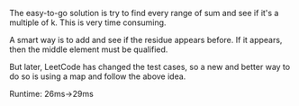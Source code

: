 The easy-to-go solution is try to find every range of sum and see if it's a multiple of k. This is very time consuming.

A smart way is to add and see if the residue appears before. If it appears, then the middle element must be qualified.

But later, LeetCode has changed the test cases, so a new and better way to do so is using a map and follow the above idea.

Runtime: 26ms->29ms

